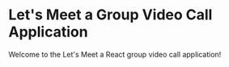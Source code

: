 # Let's Meet a Group Video Call Application

Welcome to the Let's Meet a React group video call application! 
